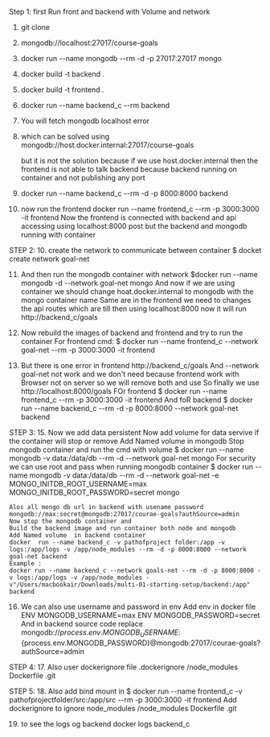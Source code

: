 Step 1: first Run front and backend with Volume and network
1. git clone 
2. mongodb://localhost:27017/course-goals
3. docker run  --name mongodb --rm -d -p 27017:27017 mongo
3. docker build -t backend .   
4. docker build -t frontend .
5. docker run --name backend_c --rm backend
6. You will fetch mongodb localhost error
7. which can be solved using mongodb://host.docker.internal:27017/course-goals

   but it is not the solution because if we use host.docker.internal then the frontend is not able to talk backend because backend running on container and not publishing any port

8. docker run --name backend_c --rm -d -p 8000:8000 backend  

9. now run the frontend 
   docker run --name frontend_c --rm -p 3000:3000 -it frontend 
   Now the frontend is connected with backend and api accessing using localhost:8000 post but the backend and mongodb running with container

STEP 2: 
10. create the network to communicate between container 
    $ docket create network goal-net

11. And then run the mongodb container with network
    $docker run --name mongodb -d --network goal-net mongo 
    And now if we are using container we should change hoat.docker.internal to mongodb with the mongo container name 
    Same are in the frontend we need to changes the api routes which are till then using localhost:8000 now it will run 
    http://backend_c/goals
12. Now rebuild the images of backend and frontend and try to run the container
    For frontend cmd:
    $ docker run --name frontend_c --network goal-net --rm -p 3000:3000 -it frontend 

14. But there is one error in frontend 
    http://backend_c/goals
    And --network goal-net not work and we don't need because frontend work with Browser not on server so we will remove both and use 
    So finally we use 
    http://localhost:8000/goals
    FOr frontend 
    $ docker run --name frontend_c --rm -p 3000:3000 -it frontend 
    And foR backend
    $ docker  run --name backend_c --rm -d -p 8000:8000 --network goal-net backend

STEP 3:
15. Now we add data persistent 
    Now add volume for data servive if the container will stop or remove
    Add Named volume in mongodb
    Stop mongodb container and run the cmd with volume 
    $ docker run --name mongodb  -v data:/data/db --rm -d --network goal-net mongo
    For security we can use root and pass when running mongodb container 
    $ docker run --name mongodb  -v data:/data/db --rm -d --network goal-net -e MONGO_INITDB_ROOT_USERNAME=max MONGO_INITDB_ROOT_PASSWORD=secret mongo

    Alos all mongo db url in backend with usename password
    mongodb://max:secret@mongodb:27017/courae-goals?authSource=admin
    Now stop the mongodb container and 
    Build the backend image and run container both node and mongodb
    Add Named volume  in backend container
    docker  run --name backend_c -v pathofproject folder:/app -v logs:/app/logs -v /app/node_modules --rm -d -p 8000:8000 --network goal-net backend
    Example :
    docker run --name backend_c --network goals-net --rm -d -p 8000:8000 -v logs:/app/logs -v /app/node_modules -v"/Users/macbookair/Downloads/multi-01-starting-setup/backend:/app" backend 


16. We can also use username and password in env 
    Add env in docker file 
    ENV MONGODB_USERNAME=max
    ENV MONGODB_PASSWORD=secret
    And in backend source code replace
    mongodb://${process.env.MONGODB_USERNAME}:${process.env.MONGODB_PASSWORD}@mongodb:27017/courae-goals?authSource=admin

STEP 4:
17. Also user dockerignore file
    .dockerignore
    /node_modules
    Dockerfile
    .git

STEP 5:
18. Also add bind mount in 
    $ docker run --name frontend_c -v pathofprojectfolder/src:/app/src --rm -p 3000:3000 -it frontend
    Add dockerignore to ignore node_modules
    /node_modules
    Dockerfile
    .git   

19. to see the logs og backend 
    docker logs backend_c





